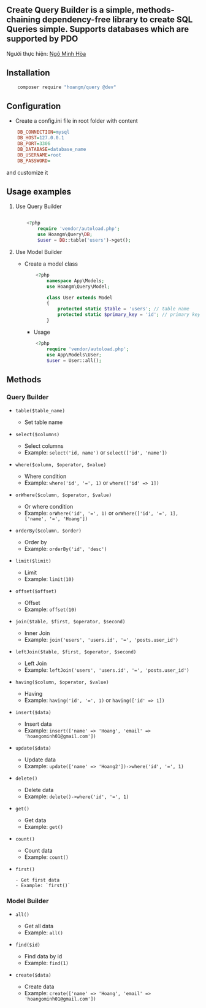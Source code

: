 ## Create Query Builder is a simple, methods-chaining dependency-free library to create SQL Queries simple. Supports databases which are supported by PDO

Người thực hiện: [Ngô Minh Hòa](https://github.com/EmilRailgun)

## Installation

```bash
    composer require "hoangm/query @dev"
```

## Configuration

- Create a config.ini file in root folder with content

```ini
    DB_CONNECTION=mysql
    DB_HOST=127.0.0.1
    DB_PORT=3306
    DB_DATABASE=database_name
    DB_USERNAME=root
    DB_PASSWORD=
```

and customize it

## Usage examples

1. Use Query Builder

   ```php

       <?php
           require 'vendor/autoload.php';
           use Hoangm\Query\DB;
           $user = DB::table('users')->get();

   ```

2. Use Model Builder

   - Create a model class

     ```php
         <?php
             namespace App\Models;
             use Hoangm\Query\Model;

             class User extends Model
             {
                 protected static $table = 'users'; // table name
                 protected static $primary_key = 'id'; // primary key
             }
     ```

     - Usage

     ```php
         <?php
             require 'vendor/autoload.php';
             use App\Models\User;
             $user = User::all();
     ```

## Methods

### Query Builder

- `table($table_name)`

  - Set table name

- `select($columns)`
  - Select columns
  - Example: `select('id, name')` or `select(['id', 'name'])`
- `where($column, $operator, $value)`
  - Where condition
  - Example: `where('id', '=', 1)` or `where(['id' => 1])`
- `orWhere($column, $operator, $value)`

  - Or where condition
  - Example: `orWhere('id', '=', 1)` or `orWhere(['id', '=', 1], ['name', '=', 'Hoang'])`

- `orderBy($column, $order)`

  - Order by
  - Example: `orderBy('id', 'desc')`

- `limit($limit)`

  - Limit
  - Example: `limit(10)`

- `offset($offset)`

  - Offset
  - Example: `offset(10)`

- `join($table, $first, $operator, $second)`

  - Inner Join
  - Example: `join('users', 'users.id', '=', 'posts.user_id')`

- `leftJoin($table, $first, $operator, $second)`

  - Left Join
  - Example: `leftJoin('users', 'users.id', '=', 'posts.user_id')`

- `having($column, $operator, $value)`

  - Having
  - Example: `having('id', '=', 1)` or `having(['id' => 1])`

- `insert($data)`

  - Insert data
  - Example: `insert(['name' => 'Hoang', 'email' => 'hoangominh01@gmail.com'])`

- `update($data)`

  - Update data
  - Example: `update(['name' => 'Hoang2'])->where('id', '=', 1)`

- `delete()`

  - Delete data
  - Example: `delete()->where('id', '=', 1)`

- `get()`

  - Get data
  - Example: `get()`

- `count()`

  - Count data
  - Example: `count()`

- `first()`

      - Get first data
      - Example: `first()`

### Model Builder

- `all()`

  - Get all data
  - Example: `all()`

- `find($id)`

  - Find data by id
  - Example: `find(1)`

- `create($data)`
  - Create data
  - Example: `create(['name' => 'Hoang', 'email' => 'hoangominh01@gmail.com'])`
